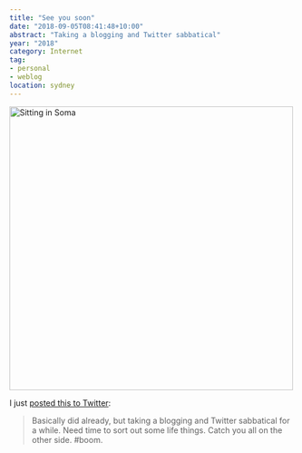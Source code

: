 ```yaml
---
title: "See you soon"
date: "2018-09-05T08:41:48+10:00"
abstract: "Taking a blogging and Twitter sabbatical"
year: "2018"
category: Internet
tag:
- personal
- weblog
location: sydney
---
```

<p><img src="https://rubenerd.com/files/2018/outside-soma@1x.jpg" srcset="https://rubenerd.com/files/2018/outside-soma@1x.jpg 1x, https://rubenerd.com/files/2018/outside-soma@2x.jpg 2x" alt="Sitting in Soma" style="width:500px" /></p>

I just [posted this to Twitter]\:

> Basically did already, but taking a blogging and Twitter sabbatical for a while. Need time to sort out some life things. Catch you all on the other side. #boom.

[posted this to Twitter]: https://twitter.com/Rubenerd/status/1037203773402361856

